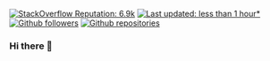 [![StackOverflow Reputation: 6.9k](https://img.shields.io/badge/StackOverflow-6.9k-F27F33?logo=stackoverflow)](https://stackoverflow.com/users/4863783/iskore)
[![Last updated: less than 1 hour*](https://img.shields.io/badge/last%20updated-less%20than%201%20hour*-green)](https://github.com/iskore/iskore/actions)
[![Github followers](https://img.shields.io/github/followers/iskore?label=Followers)](https://github.com/iskore)
[![Github repositories](https://img.shields.io/badge/Repositories-28-2F363D?logo=github)](https://github.com/iskore)


### Hi there 👋

<!--
[StackOverflow](https://stackoverflow.com/users/4863783/iskore)
Citation: https://github.com/rmariuzzo/rmariuzzo
-->

<!--
**iSkore/iSkore** is a ✨ _special_ ✨ repository because its `README.md` (this file) appears on your GitHub profile.

Here are some ideas to get you started:

- 🔭 I’m currently working on ...
- 🌱 I’m currently learning ...
- 👯 I’m looking to collaborate on ...
- 🤔 I’m looking for help with ...
- 💬 Ask me about ...
- 📫 How to reach me: ...
- 😄 Pronouns: ...
- ⚡ Fun fact: ...
-->
